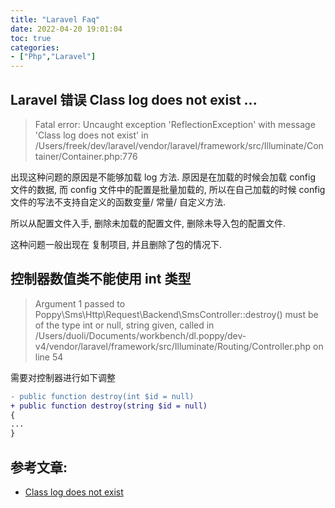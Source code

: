```yaml
---
title: "Laravel Faq"
date: 2022-04-20 19:01:04
toc: true
categories:
- ["Php","Laravel"]
---
```


## Laravel 错误 Class log does not exist ...
> Fatal error: Uncaught exception 'ReflectionException' with message 'Class log does not exist' in /Users/freek/dev/laravel/vendor/laravel/framework/src/Illuminate/Container/Container.php:776

出现这种问题的原因是不能够加载 log 方法. 原因是在加载的时候会加载 config 文件的数据, 而 config 文件中的配置是批量加载的, 所以在自己加载的时候 config 文件的写法不支持自定义的函数变量/ 常量/ 自定义方法.

所以从配置文件入手, 删除未加载的配置文件, 删除未导入包的配置文件.

这种问题一般出现在 复制项目, 并且删除了包的情况下.




## 控制器数值类不能使用 int 类型
> Argument 1 passed to Poppy\Sms\Http\Request\Backend\SmsController::destroy() must be of the type int or null, string given, called in /Users/duoli/Documents/workbench/dl.poppy/dev-v4/vendor/laravel/framework/src/Illuminate/Routing/Controller.php on line 54

需要对控制器进行如下调整
```diff
- public function destroy(int $id = null)
+ public function destroy(string $id = null)
{
...
}
```

## 参考文章:

- [Class log does not exist](https://laracasts.com/discuss/channels/general-discussion/class-log-does-not-exist)

